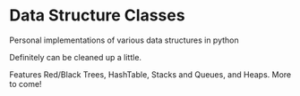 # Data Structure Classes
Personal implementations of various data structures in python

Definitely can be cleaned up a little.

Features Red/Black Trees, HashTable, Stacks and Queues, and Heaps. More to come!

